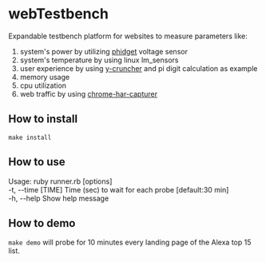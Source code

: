 # webTestbench
Expandable testbench platform for websites to measure parameters like:
1. system's power by utilizing [phidget](https://www.phidgets.com/docs/Phidget22) voltage sensor
2. system's temperature by using linux lm_sensors
3. user experience by using [y-cruncher](https://www.numberworld.org/y-cruncher/) and pi digit calculation as example
4. memory usage
5. cpu utilization
6. web traffic by using [chrome-har-capturer](https://github.com/cyrus-and/chrome-har-capturer)

## How to install
`make install`

## How to use
Usage: ruby runner.rb [options] <SiteList><br>
-t, --time [TIME]                Time (sec) to wait for each probe [default:30 min]<br>
-h, --help                       Show help message<br>

## How to demo
`make demo` will probe for 10 minutes every landing page of the Alexa top 15 list.

